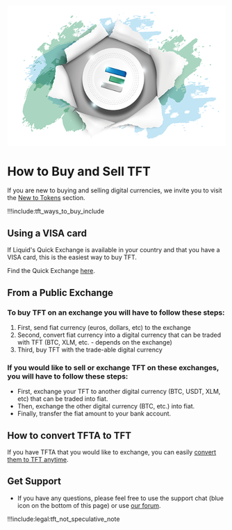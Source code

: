 
![](img/tftexplo.png)

# How to Buy and Sell TFT

If you are new to buying and selling digital currencies, we invite you to visit the [New to Tokens](newtotokens) section. 

!!!include:tft_ways_to_buy_include

## Using a VISA card

If Liquid's Quick Exchange is available in your country and that you have a VISA card, this is the easiest way to buy TFT.

Find the Quick Exchange [here](https://www.liquid.com/quick-exchange/).

## From a Public Exchange

### To buy TFT on an exchange you will have to follow these steps:

1. First, send fiat currency (euros, dollars, etc) to the exchange
2. Second, convert fiat currency into a digital currency that can be traded with TFT (BTC, XLM, etc. - depends on the exchange)
3. Third, buy TFT with the trade-able digital currency

### If you would like to sell or exchange TFT on these exchanges, you will have to follow these steps:

- First, exchange your TFT to another digital currency (BTC, USDT, XLM, etc) that can be traded into fiat.
- Then, exchange the other digital currency (BTC, etc.) into fiat.
- Finally, transfer the fiat amount to your bank account.

## How to convert TFTA to TFT

If you have TFTA that you would like to exchange, you can easily [convert them to TFT anytime](tfta_to_tft).

## Get Support

- If you have any questions, please feel free to use the support chat (blue icon on the bottom of this page) or use [our forum](https://forum.threefold.io).

!!!include:legal:tft_not_speculative_note